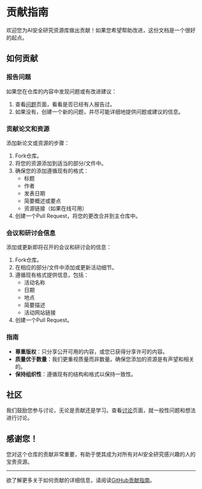 # 贡献指南

欢迎您为AI安全研究资源库做出贡献！如果您希望帮助改进，这份文档是一个很好的起点。

## 如何贡献

### 报告问题

如果您在仓库的内容中发现问题或有改进建议：
1. 查看[问题](https://github.com/tsmotlp/AI-Security-Research/issues)页面，看看是否已经有人报告过。
2. 如果没有，创建一个新的问题，并尽可能详细地提供问题或建议的信息。

### 贡献论文和资源

添加新论文或资源的步骤：
1. Fork仓库。
2. 将您的资源添加到适当的部分/文件中。
3. 确保您的添加遵循现有的格式：
   - 标题
   - 作者
   - 发表日期
   - 简要概述或要点
   - 资源链接（如果在线可用）
4. 创建一个Pull Request，将您的更改合并到主仓库中。

### 会议和研讨会信息

添加或更新即将召开的会议和研讨会的信息：
1. Fork仓库。
2. 在相应的部分/文件中添加或更新活动细节。
3. 遵循现有格式提供信息，包括：
   - 活动名称
   - 日期
   - 地点
   - 简要描述
   - 活动网站链接
4. 创建一个Pull Request。

### 指南

- **尊重版权**：只分享公开可用的内容，或您已获得分享许可的内容。
- **质量优于数量**：我们更重视质量而非数量。确保您添加的资源是有声望和相关的。
- **保持组织性**：遵循现有的结构和格式以保持一致性。

## 社区

我们鼓励您参与讨论，无论是贡献还是学习。查看[讨论](https://github.com/tsmotlp/AI-Security-Research/discussions)页面，就一般性问题和想法进行讨论。

## 感谢您！

您对这个仓库的贡献非常重要，有助于使其成为对所有对AI安全研究感兴趣的人的宝贵资源。

---

欲了解更多关于如何贡献的详细信息，请阅读[GitHub贡献指南](https://docs.github.com/en/github/collaborating-with-issues-and-pull-requests)。
